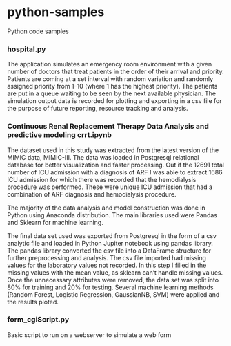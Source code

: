 # python-samples
Python code samples

### hospital.py
The application simulates an emergency room environment with a given number of doctors that treat patients in the order of their arrival and priority. Patients are coming at a set interval with random variation and randomly assigned priority from 1-10 (where 1 has the highest priority). The patients are put in a queue waiting to be seen by the next available physician. The simulation output data is recorded for plotting and exporting in a csv file for the purpose of future reporting, resource tracking and analysis.

### Continuous Renal Replacement Therapy Data Analysis and predictive modeling crrt.ipynb
The dataset used in this study was extracted from the latest version of the MIMIC data, MIMIC-III. The data was loaded in Postgresql relational database for better visualization and faster processing. 
Out if the 12691 total number of ICU admission with a diagnosis of ARF I was able to extract 1686 ICU admission for which there was recorded that the hemodialysis procedure was performed. These were unique ICU admission that had a combination of ARF diagnosis and hemodialysis procedure.

The majority of the data analysis and model construction was done in Python using Anaconda distribution. The main libraries used were Pandas and Sklearn for machine learning.

The final data set used was exported from Postgresql in the form of a csv analytic file and loaded in Python Jupiter notebook using pandas library. The pandas library converted the csv file into a DataFrame structure for further preprocessing and analysis. The csv file imported had missing values for the laboratory values not recorded. In this step I filled in the missing values with the mean value, as sklearn can’t handle missing values. Once the unnecessary attributes were removed, the data set was split into 80% for training and 20% for testing. Several machine learning methods (Random Forest, Logistic Regression, GaussianNB, SVM) were applied and the results ploted.


### form_cgiScript.py
Basic script to run on a webserver to simulate a web form 


